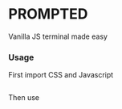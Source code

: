 # PROMPTED

Vanilla JS terminal made easy

### Usage
First import CSS and Javascript

```html

```

Then use

```javascript

```
